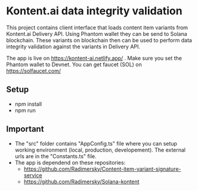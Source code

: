 # Kontent.ai data integrity validation

This project contains client interface that loads content item variants from Kontent.ai Delivery API. Using Phantom wallet they can be send to Solana blockchain. These variants on blockchain then can be used to perform data integrity validation against the variants in Delivery API.

The app is live on https://kontent-ai.netlify.app/ . Make sure you set the Phantom wallet to Devnet. You can get faucet (SOL) on https://solfaucet.com/

## Setup

- npm install
- npm run

## Important
- The "src" folder contains "AppConfig.ts" file where you can setup working environment (local, production, developement). The external urls are in the "Constants.ts" file.
- The app is dependend on these repositories:
	- https://github.com/Radimersky/Content-item-variant-signature-service
    - https://github.com/Radimersky/Solana-kontent

